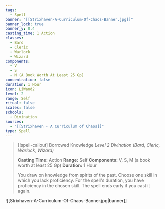 ```yaml
---
tags:
  - Spell
banner: "[[Strixhaven-A-Curriculum-Of-Chaos-Banner.jpg]]"
banner_lock: true
banner_y: 0.4
casting_time: 1 Action
classes:
  - Bard
  - Cleric
  - Warlock
  - Wizard
components:
  - V
  - S
  - M (A Book Worth At Least 25 Gp)
concentration: false
duration: 1 Hour
icon: LiWand2
level: 2
range: Self
ritual: false
scales: false
schools:
  - Divination
sources:
  - "[[Strixhaven - A Curriculum of Chaos]]"
type: Spell
---
```

>[!spell-callout] Borrowed Knowledge
>_Level 2 Divination (Bard, Cleric, Warlock, Wizard)_
>
>**Casting Time:** Action
>**Range:** Self
>**Components:** V, S, M (a book worth at least 25 Gp)
>**Duration:** 1 Hour
>
>You draw on knowledge from spirits of the past. Choose one skill in which you lack proficiency. For the spell's duration, you have proficiency in the chosen skill. The spell ends early if you cast it again.

![[Strixhaven-A-Curriculum-Of-Chaos-Banner.jpg|banner]]
